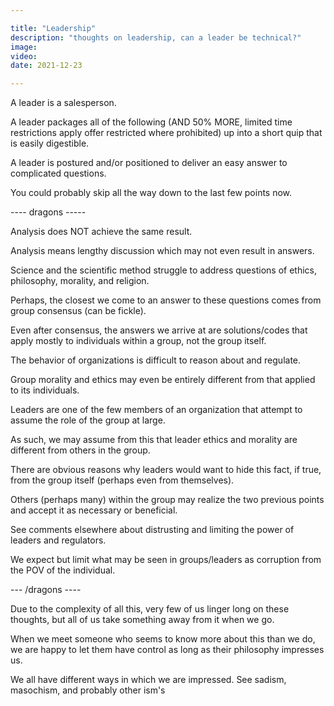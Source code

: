 ```yaml
---

title: "Leadership"
description: "thoughts on leadership, can a leader be technical?"
image:
video:
date: 2021-12-23

---
```


A leader is a salesperson.  

A leader packages all of the following (AND 50% MORE, limited time restrictions apply offer restricted where prohibited) up into a short quip that is easily digestible.  

A leader is postured and/or positioned to deliver an easy answer to complicated questions.

You could probably skip all the way down to the last few points now.

---- dragons -----

Analysis does NOT achieve the same result.  

Analysis means lengthy discussion which may not even result in answers.

Science and the scientific method struggle to address questions of ethics, philosophy, morality, and religion.

Perhaps, the closest we come to an answer to these questions comes from group consensus (can be fickle).

Even after consensus, the answers we arrive at are solutions/codes that apply mostly to individuals within a group, not the group itself.

The behavior of organizations is difficult to reason about and regulate.

Group morality and ethics may even be entirely different from that applied to its individuals.

Leaders are one of the few members of an organization that attempt to assume the role of the group at large.

As such, we may assume from this that leader ethics and morality are different from others in the group.

There are obvious reasons why leaders would want to hide this fact, if true, from the group itself (perhaps even from themselves).  

Others (perhaps many) within the group may realize the two previous points and accept it as necessary or beneficial.  

See comments elsewhere about distrusting and limiting the power of leaders and regulators.  

We expect but limit what may be seen in groups/leaders as corruption from the POV of the individual.

--- /dragons ----

Due to the complexity of all this, very few of us linger long on these thoughts, but all of us take something away from it when we go.

When we meet someone who seems to know more about this than we do, we are happy to let them have control as long as their philosophy impresses us.

We all have different ways in which we are impressed.  See sadism, masochism, and probably other ism's